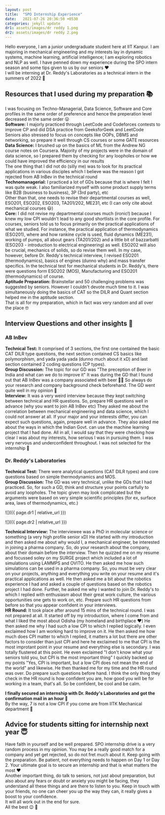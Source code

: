 ```yaml
---
layout: post
title:  "SPO Internship Experience"
date:   2021-07-26 20:36:50 +0530
categories: jekyll update
dr1: assets/images/dr reddy 1.png
dr2: assets/images/dr reddy 2.png
---
```


Hello everyone, I am a junior undergraduate student here at IIT Kanpur. I am majoring in mechanical engineering and my interests lay in dynamic systems, machine learning, artificial intelligence; I am exploring robotics and NLP as well. I have penned down my experience during the SPO intern season and some tips given to us by our seniors :heart:<br>
I will be interning at Dr. Reddy's Laboratories as a technical intern in the summers of 2022 :slightly_smiling_face:

## Resources that I used during my preparation :books:<br>

I was focusing on Techno-Managerial, Data Science, Software and Core profiles in the same order of preference and hence the preperation level decreased in the same order :stuck_out_tongue:<br>
<b>Software:</b> I majorly practiced through LeetCode and Codeforces contests to improve CP and did DSA practice from GeeksforGeek and LeetCode<br>
Seniors also stressed to focus on concepts like OOPs, DBMS and networking, so prepare it well through CS courses or some GATE resources<br>
<b>Data Science:</b> I brushed up on the basics of ML from the Andrew NG course notes on Coursera. Majority of my projects were in the domain of data science, so I prepared them by checking for any loopholes or how we could have improved the efficiency in our results<br>
The one thing that I did not do (silly me) was to look for its practical applications in various disciples which I believe was the reason I got rejected from AB InBev in the technical round<br>
<b>Technomanagerial:</b> I practiced a lot of GDs because that is where I felt I was quite weak. I also familiarized myself with some product supply terms like B2B (business to business), 3P (3rd party), etc<br>
Other than that, one needs to revise their departmental courses as well, ESO201, ESO202, ESO203, TA201/202, ME231, etc (I can only cite about mechanical courses :smiley:)<br>
<b>Core:</b> I did not revise my departmental courses much (ironic!) because I knew my low CPI wouldn't lead to any good shortlists in the core profile. For courses, seniors told us to focus primarily on the practical applications of what we studied. For instance, the practical application of thermodynamics (ESO201), where and how rankine cycle is used, fluid dynamics (ME231), working of pumps, all about gears (TA201/202) and a little bit of bazzarbatti (ESO203 - introduction to electrical engineering) as well. ESO202 will also be crucial, mechanics of solids, so do revise them well. In my case, however, before Dr. Reddy's technical interview, I revised ESO201 (thermodynamics), basics of engines (dunno why) and mass transfer specifics. In the technical test for mechanical students in Dr. Reddy's, there were questions form ESO202 (MOS), Manufacturing and ESO201 (thermodynamics) of course.<br>
<b>Aptitude Preparation:</b> Brainstellar and 50 challenging problems was suggested by seniors. However I couldn't devote much time to it. I was simultaneously doing the basics of CAT so the DILR and Quant section helped me in the aptitude section.<br>
That is all for my preparation, which in fact was very random and all over the place :nerd_face:<br>

## Interview Questions and other insights :notebook_with_decorative_cover: <br>

### AB InBev
<b>Technical Test:</b> It comprised of 3 sections, the first one contained the basic CAT DILR type questions, the next section contained CS basics like polymorphism, and yada yada yada (dunno much about it xD) and last section contained 2 coding questions (CP types).<br>
<b>Group Discussion:</b> The topic for our GD was "The preception of Beer in India and what can we do to improve it" It was during the GD that I found out that AB InBev was a company associated with beer :woman_facepalming: So always do your research and company background check beforehand. The GD went quite well in my opinion :beer:<br>
<b>Interview:</b> It was a very weird interview because they kept switching between technical and HR questions. So, prepare HR questions well in advance (why you want to join AB InBev etc)
They asked me about the correlation between mechanical engineering and data science, which I could not answer at all. If your major and your interests differ, you can expect such questions, again, prepare well in advance. They also asked me about the ways in which the Indian Govt. can use the machine learning project that I had done. All in all, I would say that they were checking how clear I was about my interests, how serious I was in pursuing them.
I was very nervous and underconfident throughout. I was not selected for the internship :sneezing_face:

### Dr. Reddy's Laboratories
<b>Technical Test:</b> There were analytical questions (CAT DILR types) and core questions based on simple thermodynamics and MOS.<br>
<b>Group Discussion:</b> The GD was very technical, unlike the GDs that I had practiced. So, for such a GD, think and structure your points carfully to avoid any loopholes. The topic given may look complicated but the arguments were based on very simple scientific principles (for ex, surface area, laws of thermodynamics, etc.)<br>

![]({{ page.dr1 | relative_url }})

![]({{ page.dr2 | relative_url }})

<b>Technical Interview:</b> The interviewee was a PhD in molecular science or something (a very high profile senior xD) He started with my introduction and then asked me about why would I, a mechanical engineer, be interested in joining a pharma company. So, do your research about the company, about their domain before the interview. Then he quizzed me on my resume and focussed soley on my SURGE project which included a lot of simulations using LAMMPS and OVITO. He then asked me how such simulations can be used in a pharma company. So, you must be very clear on your projects, anything and everything you write on your resume and it's practical applications as well. He then asked me a bit about the robotics experience I had and asked a couple of questions based on the robotics project I had done. Further, he asked me why I wanted to join Dr. Reddy's to which I replied with enthusiasm about their great work culture, the various opportunities one gets to work on, etc. Prepare such HR questions from before so that you appear confident in your interviews.<br>
<b>HR Round:</b> It took place after around 15 mins of the technical round. I was not prepared at all. It started off by my introduction, where I come from and what I liked the most about Odisha (my homeland and birthplace :heart:) He then asked me why I had such a low CPI to which I replied logically. I even exclaimed how I am working hard to improve on it. He then asked me how much does CPI matter to which I replied, it matters a lot but there are other factors to consider than just CPI and here he exclaimed to me that CPI is the most improtant point in your resume and everything else is secondary. I was totally flustered at this point. He even exclaimed "I don't know what your seniors told you, but CPI is the most important thing" I quickly backed up my points "Yes, CPI is important, but a low CPI does not mean the end of the world" and likewise. He then thanked me for my time and the HR round was over. Do prepare such questions before hand. I think the only thing they check in the HR round is how confident you are, how good you will be for working in a team, that's all. So be confident, be cool and be calm.<br>

<b>I finally secured an internship with Dr. Reddy's Laboratories and got the confirmation mail in an hour :green_heart:</b><br>
By the way, 7 is not a low CPI if you come are from IITK Mechanical department :triumph:<br>

## Advice for students sitting for internship next year :innocent:<br>

Have faith in yourself and be well prepared. SPO internship drive is a very random process in my opinion. You may be a really good match for a company and yet get rejected, so do not fret much about it. Keep going with the preparation. Be patient, not everything needs to happen on Day 1 or Day 2. Your ultimate goal is to secure an internship and that is what matters the most :heart:<br>
Another important thing, do talk to seniors, not just about preparation, but also about any fears or doubt or anxiety you might be facing, they understand all these things and are there to listen to you. Keep in touch with your friends, no one can cheer you up the way they can, it really gives a boost to your confidence.<br>
It will all work out in the end for sure.<br>
All the best :wink: :green_heart: